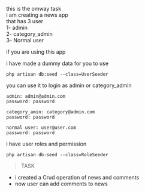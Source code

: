 this is the omway task <br>
i am creating a news app <br>
that has 3 user <br>
1- admin <br>
2- category_admin <br>
3- Normal user <br>

if you are using this app <br>

i have made a dummy data for you to use <br>

    php artisan db:seed --class=UserSeeder


you can use it to login as admin or category_admin <br>

    admin: admin@admin.com
    password: password

    category_amin: category@admin.com
    password: password

    normal user: user@user.com
    password: password


i have user roles and permission

    php artisan db:seed --class=RoleSeeder

> TASK

- i created a Crud operation of news and comments
- now user can add comments to news


